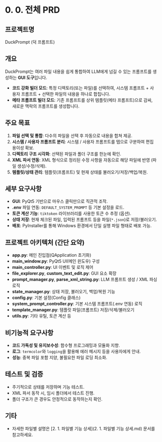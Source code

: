 
# 0. 0. 전체 PRD

## 프로젝트명
DuckPrompt (덕 프롬프트)

## 개요
DuckPrompt는 여러 파일 내용을 쉽게 통합하여 LLM에게 넘길 수 있는 프롬프트를 생성하는 **GUI 도구**입니다.
- **코드 강화 빌더 모드**: 특정 디렉토리(또는 파일)를 선택하여, 시스템 프롬프트 + 사용자 프롬프트 + 선택한 파일의 내용을 하나로 합칩니다.
- **메타 프롬프트 빌더 모드**: 기존 프롬프트를 상위 템플릿(메타 프롬프트)으로 감싸, 새로운 맥락의 프롬프트를 생성합니다.

## 주요 목표
1. **파일 선택 및 통합**: 다수의 파일을 선택 후 자동으로 내용을 합쳐 제공.
2. **시스템 / 사용자 프롬프트 분리**: 시스템 / 사용자 프롬프트를 탭으로 구분하여 편집 용이성 확보.
3. **디렉토리 구조 시각화**: 선택된 파일과 폴더 구조를 한눈에 확인.
4. **XML 파서 연동**: XML 형식으로 정리된 수정 사항을 자동으로 해당 파일에 반영 (파일 생성/수정/삭제).
5. **템플릿/상태 관리**: 템플릿(프롬프트) 및 현재 상태를 불러오기/저장/백업/복원.

## 세부 요구사항
- **GUI**: PyQt5 기반으로 마우스 클릭만으로 직관적 조작.
- **.env** 파일 연동: `DEFAULT_SYSTEM_PROMPT` 등 기본 설정을 로드.
- **토큰 계산 기능**: `tiktoken` 라이브러리를 사용한 토큰 수 추정 (옵션).
- **상태 저장**: 현재 체크된 파일, 입력된 프롬프트 등을 파일(`*.json`)로 저장/불러오기.
- **배포**: PyInstaller를 통해 Windows 환경에서 단일 실행 파일 형태로 배포 가능.

## 프로젝트 아키텍처 (간단 요약)
- **app.py**: 메인 진입점(QApplication 초기화)
- **main_window.py**: PyQt5 UI(메인 윈도우) 구성
- **main_controller.py**: UI 이벤트 및 로직 제어
- **file_explorer.py**, **custom_text_edit.py**: GUI 요소 확장
- **prompt_manager.py**, **parse_xml_string.py**: LLM 프롬프트 생성 / XML 파싱 로직
- **state_manager.py**: 상태 저장, 불러오기, 백업/복원 기능
- **config.py**: 기본 설정(Config 클래스)
- **system_prompt_controller.py**: 기본 시스템 프롬프트(.env 연동) 로직
- **template_manager.py**: 템플릿 파일(프롬프트) 저장/삭제/불러오기
- **utils.py**: 기타 유틸, 토큰 계산 등

## 비기능적 요구사항
- **코드 가독성 및 유지보수성**: 함수형 프로그래밍과 모듈화 지향.
- **로그**: `termcolor`와 `logging`을 활용해 에러 메시지 등을 사용자에게 안내.
- **성능**: 중복 파일 포함 지양, 불필요한 파일 로딩 최소화.

## 테스트 및 검증
- 주기적으로 상태를 저장하며 기능 테스트.
- XML 파서 동작 시, 임시 폴더에서 테스트 진행.
- 폴더 구조가 큰 경우도 안정적으로 동작하는지 확인.

## 기타
- 자세한 파일별 설명은 [2. 1. 파일별 기능 상세](2. 1. 파일별 기능 상세.md) 문서를 참고하세요.
